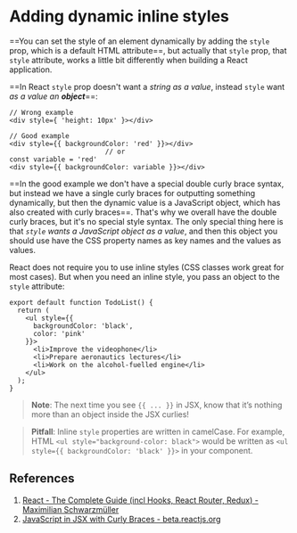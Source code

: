 # Adding dynamic inline styles

==You can set the style of an element dynamically by adding the `style` prop, which is a default HTML attribute==, but actually that `style` prop, that `style` attribute, works a little bit differently when building a React application.

==In React `style` prop doesn't want a _string as a value_, instead `style` want _as a value an **object**_==:

```react
// Wrong example
<div style={ 'height: 10px' }></div>

// Good example
<div style={{ backgroundColor: 'red' }}></div>
						// or
const variable = 'red'
<div style={{ backgroundColor: variable }}></div>
```

==In the good example we don't have a special double curly brace syntax, but instead we have a single curly braces for outputting something dynamically, but then the dynamic value is a JavaScript object, which has also created with curly braces==. That's why we overall have the double curly braces, but it's no special style syntax. The only special thing here is that _`style` wants a JavaScript object as a value_, and then this object you should use have the CSS property names as key names and the values as values.



React does not require you to use inline styles (CSS classes work great for most cases). But when you need an inline style, you pass an object to the `style` attribute:

```react
export default function TodoList() {
  return (
    <ul style={{
      backgroundColor: 'black',
      color: 'pink'
    }}>
      <li>Improve the videophone</li>
      <li>Prepare aeronautics lectures</li>
      <li>Work on the alcohol-fuelled engine</li>
    </ul>
  );
}
```

> **Note**: The next time you see `{{ ... }}` in JSX, know that it’s nothing more than an object inside the JSX curlies!

> **Pitfall**: Inline `style` properties are written in camelCase. For example, HTML `<ul style="background-color: black">` would be written as `<ul style={{ backgroundColor: 'black' }}>`  in your component.

## References

1. [React - The Complete Guide (incl Hooks, React Router, Redux) - Maximilian Schwarzmüller](https://www.udemy.com/course/react-the-complete-guide-incl-redux/)
1. [JavaScript in JSX with Curly Braces - beta.reactjs.org](https://beta.reactjs.org/learn/javascript-in-jsx-with-curly-braces)